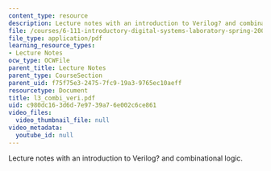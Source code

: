 ```yaml
---
content_type: resource
description: Lecture notes with an introduction to Verilog? and combinational logic.
file: /courses/6-111-introductory-digital-systems-laboratory-spring-2006/c980dc163d6d7e9739a76e002c6ce861_l3_combi_veri.pdf
file_type: application/pdf
learning_resource_types:
- Lecture Notes
ocw_type: OCWFile
parent_title: Lecture Notes
parent_type: CourseSection
parent_uid: f75f75e3-2475-7fc9-19a3-9765ec10aeff
resourcetype: Document
title: l3_combi_veri.pdf
uid: c980dc16-3d6d-7e97-39a7-6e002c6ce861
video_files:
  video_thumbnail_file: null
video_metadata:
  youtube_id: null
---
```

Lecture notes with an introduction to Verilog? and combinational logic.

